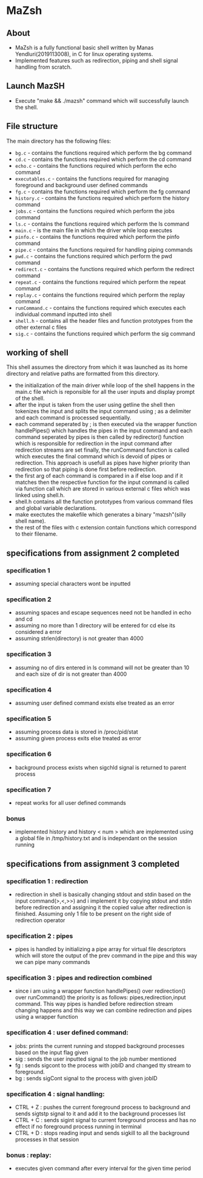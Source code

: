 
# MaZsh

## About
- MaZsh is a fully functional basic shell written by Manas Yendluri(2019113008), in C for linux operating systems.
- Implemented features such as redirection, piping and shell signal handling from scratch.

## Launch MazSH

- Execute "make && ./mazsh" command which will successfully launch the shell.

## File structure

The main directory has the following files:

- `bg.c` - contains the functions required which perform the bg command
- `cd.c` - contains the functions required which perform the cd command
- `echo.c` - contains the functions required which perform the echo command
- `executables.c` - contains the functions required for managing foreground and background user defined commands
- `fg.c` - contains the functions required which perform the fg command
- `history.c` - contains the functions required which perform the history command
- `jobs.c` - contains the functions required which perform the jobs command
- `ls.c` - contains the functions required which perform the ls command
- `main.c` - is the main file in which the driver while loop executes 
- `pinfo.c` - contains the functions required which perform the pinfo command
- `pipe.c` - contains the functions required for handling piping commands 
- `pwd.c` - contains the functions required which perform the pwd command
- `redirect.c` - contains the functions required which perform the redirect command
- `repeat.c` - contains the functions required which perform the repeat command
- `replay.c` - contains the functions required which perform the replay command
- `runCommand.c` - contains the functions required which executes each individual command inputted into shell
- `shell.h` - contains all the header files and function prototypes from the other external c files 
- `sig.c` - contains the functions required which perform the sig command

## working of shell

This shell assumes the directory from which it was launched as its home directory and relative paths are formatted from this directory.

* the initialization of the main driver while loop of the shell happens in the main.c file which is reponsible for all the user inputs and display prompt of the shell.
* after the input is taken from the user using getline the shell then tokenizes the input and splits the input command using ; as a delimiter and each command is processed sequentially.
* each command seperated by ; is then executed via the wrapper function handlePipes() which handles the pipes in the input command and each command seperated by pipes is then called by redirector() function which is responsible for redirection in the input command after redirection streams are set finally, the runCommand function is called which executes the final command which is devoid of pipes or redirection. This approach is usefull as pipes have higher priority than redirection so that piping is done first before redirection.
* the first arg of each command is compared in a if else loop and if it matches then the respective function for the input command is called via function call which are stored in various external c files which was linked using shell.h.
* shell.h contains all the function prototypes from various command files and global variable declarations.
* make exectutes the makefile which generates a binary "mazsh"(silly shell name).
* the rest of the files with c extension contain functions which correspond to their filename.

## specifications from assignment 2 completed

### specification 1

* assuming special characters wont be inputted 

### specification 2

* assuming spaces and escape sequences need not be handled in echo and cd
* assuming no more than 1 directory will be entered for cd else its considered a error
* assuming strlen(directory) is not greater than 4000

### specification 3

* assuming no of dirs entered in ls command will not be greater than 10 and each size of dir is not greater than 4000

### specification 4

* assuming user defined command exists else treated as an error

### specification 5 

* assuming process data is stored in /proc/pid/stat
* assuming given process exits else treated as error

### specification 6

* background process exists when sigchld signal is returned to parent process

### specification 7

* repeat works for all user defined commands

### bonus

* implemented history and history < num > which are implemented using a global file in /tmp/history.txt and is independant on the session running

## specifications from assignment 3 completed

### specification 1 : redirection
* redirection in shell is basically changing stdout and stdin based on the input command(>,<,>>) and i implement it by copying stdout and stdin before redirection and assigning it the copied value after redirection is finished. Assuming only 1 file to be present on the right side of redirection operator

### specification 2 : pipes
* pipes is handled by initializing a pipe array for virtual file descriptors which will store the output of the prev command in the pipe and this way we can pipe many commands 

### specification 3 : pipes and redirection combined
* since i am using a wrapper function handlePipes() over redirection() over runCommand() the priority is as follows: pipes,redirection,input command. This way pipes is handled before redirection stream changing happens and this way we can combine redirection and pipes using a wrapper function

### specification 4 : user defined command:
* jobs: prints the current running and stopped background processes based on the input flag given
* sig : sends the user inputted signal to the job number mentioned
* fg : sends sigcont to the process with jobID and changed tty stream to foreground.
* bg : sends sigCont signal to the process with given jobID

### specification 4 : signal handling:
* CTRL + Z : pushes the current foreground process to background and sends sigtstp signal to it and add it to the background processes list
* CTRL + C : sends sigint signal to current foreground process and has no effect if no foreground process running in terminal
* CTRL + D : stops reading input and sends sigkill to all the background processes in that session

### bonus : replay:
 * executes given command after every interval for the given time period
